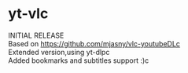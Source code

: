 # yt-vlc<br>
INITIAL RELEASE<br>
Based on https://github.com/mjasny/vlc-youtubeDLc<br>
Extended version,using yt-dlpc<br>
Added bookmarks and subtitles support :)c<br>
